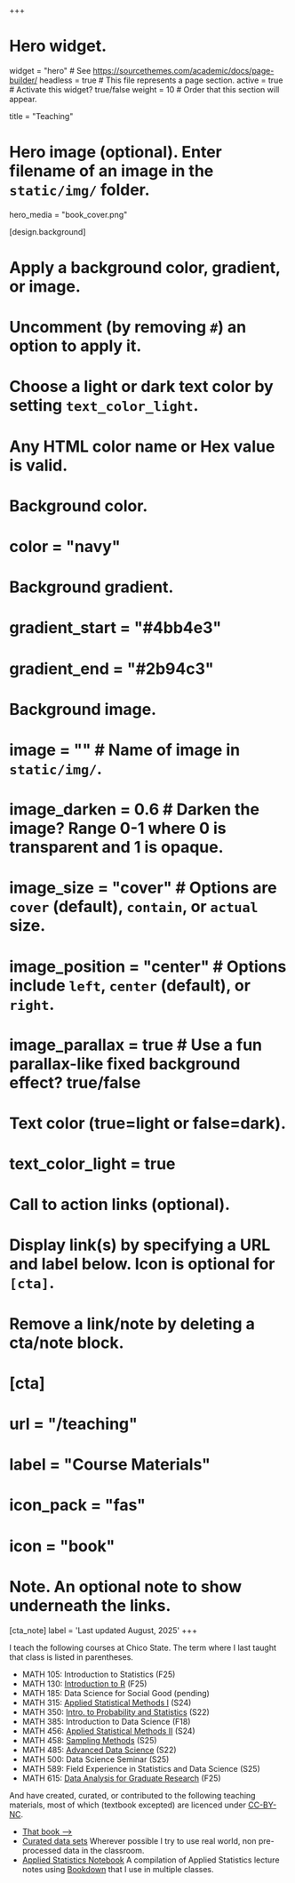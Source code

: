 +++
# Hero widget.
widget = "hero"  # See https://sourcethemes.com/academic/docs/page-builder/
headless = true  # This file represents a page section.
active = true  # Activate this widget? true/false
weight = 10  # Order that this section will appear.

title = "Teaching"

# Hero image (optional). Enter filename of an image in the `static/img/` folder.
hero_media = "book_cover.png"

[design.background]
  # Apply a background color, gradient, or image.
  #   Uncomment (by removing `#`) an option to apply it.
  #   Choose a light or dark text color by setting `text_color_light`.
  #   Any HTML color name or Hex value is valid.

  # Background color.
  # color = "navy"
  
  # Background gradient.
  # gradient_start = "#4bb4e3"
  # gradient_end = "#2b94c3"
  
  # Background image.
  # image = ""  # Name of image in `static/img/`.
  # image_darken = 0.6  # Darken the image? Range 0-1 where 0 is transparent and 1 is opaque.
  # image_size = "cover"  #  Options are `cover` (default), `contain`, or `actual` size.
  # image_position = "center"  # Options include `left`, `center` (default), or `right`.
  # image_parallax = true  # Use a fun parallax-like fixed background effect? true/false
  
  # Text color (true=light or false=dark).
  # text_color_light = true

# Call to action links (optional).
#   Display link(s) by specifying a URL and label below. Icon is optional for `[cta]`.
#   Remove a link/note by deleting a cta/note block.
# [cta]
#   url = "/teaching"
#   label = "Course Materials"
#   icon_pack = "fas"
#   icon = "book"


# Note. An optional note to show underneath the links.
[cta_note]
  label = 'Last updated August, 2025'
+++

I teach the following courses at Chico State. The term where I last taught that class is listed in parentheses. 

- MATH 105: Introduction to Statistics (F25)
- MATH 130: [Introduction to R](https://norcalbiostat.github.io/MATH130/) (F25)
- MATH 185: Data Science for Social Good (pending)
- MATH 315: [Applied Statistical Methods I](https://math315.netlify.app/) (S24)
- MATH 350: [Intro. to Probability and Statistics](https://math350.netlify.app/) (S22)
- MATH 385: Introduction to Data Science (F18)
- MATH 456: [Applied Statistical Methods II](https://math456.netlify.app/) (S24)
- MATH 458: [Sampling Methods](https://sampling-458.netlify.app/) (S25)
- MATH 485: [Advanced Data Science](https://data485.netlify.app/) (S22)
- MATH 500: Data Science Seminar (S25)
- MATH 589: Field Experience in Statistics and Data Science (S25)
- MATH 615: [Data Analysis for Graduate Research](https://math615.netlify.app/) (F25)


And have created, curated, or contributed to the following teaching materials, most of which (textbook excepted) are licenced under [CC-BY-NC](https://creativecommons.org/licenses/by-nc/4.0/). 

* [That book -->](https://www.routledge.com/Practical-Multivariate-Analysis/Afifi-May-Donatello-Clark/p/book/9781032088471)
* [Curated data sets](data/)
Wherever possible I try to use real world, non pre-processed data in the classroom. 
* [Applied Statistics Notebook](https://norcalbiostat.github.io/AppliedStatistics_notes/)
A compilation of Applied Statistics lecture notes using [Bookdown](https://bookdown.org/) that I use in multiple classes.



